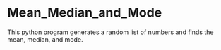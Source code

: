 # Mean_Median_and_Mode
This python program generates a random list of numbers and finds the mean, median, and mode.
